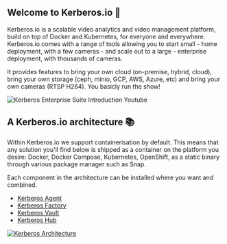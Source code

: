## Welcome to Kerberos.io 👋

Kerberos.io is a scalable video analytics and video management platform, build on top of Docker and Kubernetes, for everyone and everywhere. Kerberos.io comes with a range of tools allowing you to start small - home deployment, with a few cameras - and scale out to a large - enterprise deployment, with thousands of cameras.

It provides features to bring your own cloud (on-premise, hybrid, cloud), bring your own storage (ceph, minio, GCP, AWS, Azure, etc) and bring your own cameras (RTSP H264). You basicly run the show!

![Kerberos Enterprise Suite Introduction Youtube](https://github.com/kerberos-io/.github/assets/1546779/8257bd57-1dfe-4f31-98f1-e555ba5f3afd)

## A Kerberos.io architecture 📚

Within Kerberos.io we support containerisation by default. This means that any solution you'll find below is shipped as a container on the platform you desire: Docker, Docker Compose, Kubernetes, OpenShift, as a static binary through various package manager such as Snap.

Each component in the architecture can be installed where you want and combined.

- [Kerberos Agent](https://github.com/kerberos-io/agent)
- [Kerberos Factory](https://github.com/kerberos-io/factory)
- [Kerberos Vault](https://github.com/kerberos-io/vault)
- [Kerberos Hub](https://github.com/kerberos-io/hub)

[![Kerberos Architecture](https://github.com/kerberos-io/.github/assets/1546779/20dc43ec-25a3-4113-a9f9-e2c6772905de)](https://doc.kerberos.io/prologue/deployments/)
